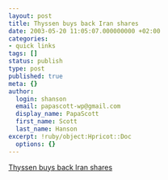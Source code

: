 ```yaml
---
layout: post
title: Thyssen buys back Iran shares
date: 2003-05-20 11:05:07.000000000 +02:00
categories:
- quick links
tags: []
status: publish
type: post
published: true
meta: {}
author:
  login: shanson
  email: papascott-wp@gmail.com
  display_name: PapaScott
  first_name: Scott
  last_name: Hanson
excerpt: !ruby/object:Hpricot::Doc
  options: {}
---
```

<p><a title="To avoid landing on the US blacklist, price was 3x current market price" href="http://reuters.com/financeNewsArticle.jhtml?type=bondsNews&storyID=2771337">Thyssen buys back Iran shares</a></p>
